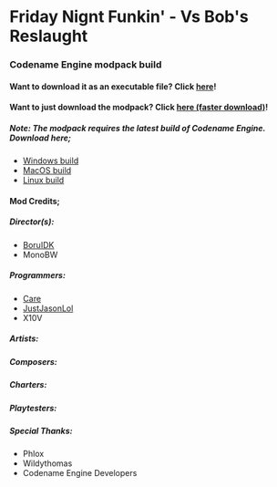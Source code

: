 # Friday Nignt Funkin' - Vs Bob's Reslaught
### Codename Engine modpack build

#### Want to download it as an executable file? Click [here](https://gamebanana.com/wips/83136)!
#### Want to just download the modpack? Click [here (faster download)](https://github.com/CaringVoid/Bob-Rizzlaught/archive/refs/heads/main.zip)!

##### Note: The modpack requires the latest build of **Codename Engine**. Download here;
- [Windows build](https://nightly.link/FNF-CNE-Devs/CodenameEngine/workflows/windows/main/Codename%20Engine.zip)
- [MacOS build](https://nightly.link/FNF-CNE-Devs/CodenameEngine/workflows/macos/main/Codename%20Engine.zip)
- [Linux build](https://nightly.link/FNF-CNE-Devs/CodenameEngine/workflows/linux/main/Codename%20Engine.zip)

#### Mod Credits;
##### Director(s):
- [BoruIDK](https://twitter.com/BoruIDK)
- MonoBW
##### Programmers:
- [Care](https://twitter.com/CaringVoid)
- [JustJasonLol](https://twitter.com/JustJasonLol_)
- X10V
##### Artists:
##### Composers:
##### Charters:
##### Playtesters:
##### Special Thanks:
- Phlox
- Wildythomas
- Codename Engine Developers
